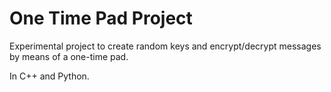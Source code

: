 One Time Pad Project
====================
Experimental project to create random keys and encrypt/decrypt messages by means of a one-time pad.

In C++ and Python.
